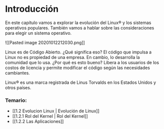 # Introducción
En este capítulo vamos a explorar la evolución del Linux® y los sistemas operativos populares. También vamos a hablar sobre las consideraciones para elegir un sistema operativo.

![[Pasted image 20201012212030.png]]

Linux es de Código Abierto. ¿Qué significa eso? El código que impulsa a Linux no es propiedad de una empresa. En cambio, lo desarrolla la comunidad que lo usa. ¿Por qué es esto bueno? Libera a los usuarios de los costos de licencia y permite modificar el código según las necesidades cambiantes.

Linux® es una marca registrada de Linus Torvalds en los Estados Unidos y otros países.
### Temario:
- [[1.2 Evolucion Linux | Evolución de Linux]]
- [[1.2.1 Rol del Kernel | Rol del Kernel]]
- [[1.2.2 Las Aplicaciones]]